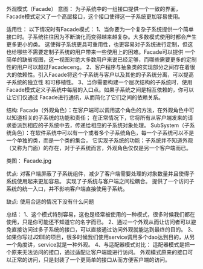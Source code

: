 
外观模式（Facade）
意图：
为子系统中的一组接口提供一个一致的界面，Facade模式定义了一个高层接口，这个接口使得这一子系统更加容易使用。

适用性：
以下情况时有Facade模式：
1、当你要为一个复杂子系统提供一个简单接口时。子系统往往因为不断演化而变得越来越复杂。大多数模式使用时都会产生更多更小的类。
这使得子系统更具可重用性，也更容易对子系统进行定制，但这也给哪些不需要定制子系统的用户带来一些使用上的困难。Facade可以提供
一个简单的缺省视图，这一视图对绝大多数用户来说已经足够，而哪些需要更多的定制性的用户可以越过Facadeceng。
2、客户程序与抽象类的实现部分之间存在着很大的依赖性。引入Facade将这个子系统与客户以及其他的子系统分离，可以提高子系统的独立性
和可移植性。
3、当你需要构建一个层次结构的子系统时，使用Facade模式定义子系统中每层的入口点。如果子系统之间是相互依赖的，你可以让它们仅通过
Facade进行通讯，从而简化了它们之间的依赖关系。

结构:
Facade（外观角色）：在客户端可以调用这个角色的方法，在外观角色中可以知道相关的子系统的功能和责任；
在正常情况下，它将所有从客户端发来的请求委派到相应的子系统中去，传递给相应的子系统对象处理。
SubSystem（子系统角色）：在软件系统中可以有一个或者多个子系统角色，每一个子系统可以不是一个单独的类，而是一个类的集合，
它实现子系统的功能；子系统并不知道外观（又称为门面）的存在，对于子系统而言，外观角色仅仅是另一个客户端而已。

类图：
Facade.jpg

优点:
对客户端屏蔽了子系统组件，减少了客户端需要处理的对象数量并且使得子系统使用起来更加容易。
实现了子系统与客户端之间松耦合。
提供了一个访问子系统的统一入口，并不影响客户端直接使用子系统。

缺点:
使用合适的情况下没有什么问题

总结：
1、这个模式特别容易，这也是经常被使用的一种模式，很多时候我们都在使用，只是你可能还不知道它的名字而已。
2、通过一个外观从而让访问者可以避免直接访问过多子系统的接口，可以直接通过访问外观就能达到最终的目的。
3、如果你写过J2EE的项目，很多时候我们使用service调用多个dao达到目的，从另一个角度讲，service就是一种外观。
4、与适配器模式对比：
    适配器模式是把一个原来无法访问的接口，通过适配让客户端能进行访问。
    外观模式原来的接口可以正常的访问，只是封装了一个更简单的接口从而方便客户端的访问。
